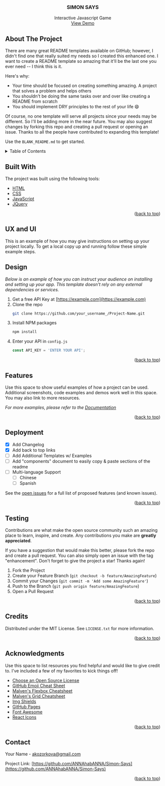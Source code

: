 
<br />
<div align="center">
  

  <h3 align="center">SIMON SAYS</h3>

  <p align="center">
    Interactive Javascript Game 
    <br />
      <a href="https://github.com/ANNAhabANNA/Simon-Says">View Demo</a>
    <br />
  </p>
</div>

## About The Project



There are many great README templates available on GitHub; however, I didn't find one that really suited my needs so I created this enhanced one. I want to create a README template so amazing that it'll be the last one you ever need -- I think this is it.

Here's why:
* Your time should be focused on creating something amazing. A project that solves a problem and helps others
* You shouldn't be doing the same tasks over and over like creating a README from scratch
* You should implement DRY principles to the rest of your life :smile:

Of course, no one template will serve all projects since your needs may be different. So I'll be adding more in the near future. You may also suggest changes by forking this repo and creating a pull request or opening an issue. Thanks to all the people have contributed to expanding this template!

Use the `BLANK_README.md` to get started.

<details>
  <summary>Table of Contents</summary>
  <ol>
    <li><a href="#built-with">Built With</a></li>
    <li><a href="#ux-and-ui">UX and UI</a></li>
    <li><a href="#design">Design</a></li>
    <li><a href="#features">Features</a></li>
    <li><a href="#deployment">Deployment</a></li>
    <li><a href="#testing">Testing</a></li>
    <li><a href="#credits">Credits</a></li>
  </ol>
</details>


## Built With

The project was built using the following tools:

* [HTML](https://en.wikipedia.org/wiki/HTML)
* [CSS](https://en.wikipedia.org/wiki/CSS)
* [JavaScript](https://www.javascript.com/)
* [JQuery](https://jquery.com)

<p align="right">(<a href="#about-the-project">back to top</a>)</p>



## UX and UI

This is an example of how you may give instructions on setting up your project locally.
To get a local copy up and running follow these simple example steps.



## Design

_Below is an example of how you can instruct your audience on installing and setting up your app. This template doesn't rely on any external dependencies or services._

1. Get a free API Key at [https://example.com](https://example.com)
2. Clone the repo
   ```sh
   git clone https://github.com/your_username_/Project-Name.git
   ```
3. Install NPM packages
   ```sh
   npm install
   ```
4. Enter your API in `config.js`
   ```js
   const API_KEY = 'ENTER YOUR API';
   ```

<p align="right">(<a href="#about-the-project">back to top</a>)</p>




## Features

Use this space to show useful examples of how a project can be used. Additional screenshots, code examples and demos work well in this space. You may also link to more resources.

_For more examples, please refer to the [Documentation](https://example.com)_

<p align="right">(<a href="#about-the-project">back to top</a>)</p>



## Deployment

- [x] Add Changelog
- [x] Add back to top links
- [ ] Add Additional Templates w/ Examples
- [ ] Add "components" document to easily copy & paste sections of the readme
- [ ] Multi-language Support
    - [ ] Chinese
    - [ ] Spanish

See the [open issues](https://github.com/othneildrew/Best-README-Template/issues) for a full list of proposed features (and known issues).

<p align="right">(<a href="#about-the-project">back to top</a>)</p>



## Testing

Contributions are what make the open source community such an amazing place to learn, inspire, and create. Any contributions you make are **greatly appreciated**.

If you have a suggestion that would make this better, please fork the repo and create a pull request. You can also simply open an issue with the tag "enhancement".
Don't forget to give the project a star! Thanks again!

1. Fork the Project
2. Create your Feature Branch (`git checkout -b feature/AmazingFeature`)
3. Commit your Changes (`git commit -m 'Add some AmazingFeature'`)
4. Push to the Branch (`git push origin feature/AmazingFeature`)
5. Open a Pull Request

<p align="right">(<a href="#about-the-project">back to top</a>)</p>




## Credits

Distributed under the MIT License. See `LICENSE.txt` for more information.

<p align="right">(<a href="#about-the-project">back to top</a>)</p>





## Acknowledgments

Use this space to list resources you find helpful and would like to give credit to. I've included a few of my favorites to kick things off!

* [Choose an Open Source License](https://choosealicense.com)
* [GitHub Emoji Cheat Sheet](https://www.webpagefx.com/tools/emoji-cheat-sheet)
* [Malven's Flexbox Cheatsheet](https://flexbox.malven.co/)
* [Malven's Grid Cheatsheet](https://grid.malven.co/)
* [Img Shields](https://shields.io)
* [GitHub Pages](https://pages.github.com)
* [Font Awesome](https://fontawesome.com)
* [React Icons](https://react-icons.github.io/react-icons/search)

<p align="right">(<a href="#about-the-project">back to top</a>)</p>



## Contact

Your Name  - akozorkova@gmail.com

Project Link: [https://github.com/ANNAhabANNA/Simon-Says](https://github.com/ANNAhabANNA/Simon-Says)

<p align="right">(<a href="#about-the-project">back to top</a>)</p>
